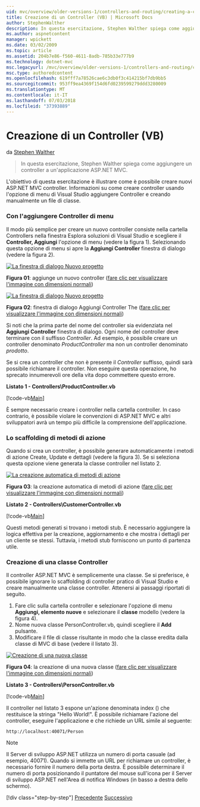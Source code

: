 ```yaml
---
uid: mvc/overview/older-versions-1/controllers-and-routing/creating-a-controller-vb
title: Creazione di un Controller (VB) | Microsoft Docs
author: StephenWalther
description: In questa esercitazione, Stephen Walther spiega come aggiungere un controller a un'applicazione ASP.NET MVC.
ms.author: aspnetcontent
manager: wpickett
ms.date: 03/02/2009
ms.topic: article
ms.assetid: 204b7e86-f560-4611-8adb-785b33e777b9
ms.technology: dotnet-mvc
msc.legacyurl: /mvc/overview/older-versions-1/controllers-and-routing/creating-a-controller-vb
msc.type: authoredcontent
ms.openlocfilehash: 619fff7a78526cae6c3db0f3c414215bf7db9bb5
ms.sourcegitcommit: 953ff9ea4369f154d6fd0239599279ddd3280009
ms.translationtype: MT
ms.contentlocale: it-IT
ms.lasthandoff: 07/03/2018
ms.locfileid: "37393889"
---
```

<a name="creating-a-controller-vb"></a>Creazione di un Controller (VB)
====================
da [Stephen Walther](https://github.com/StephenWalther)

> In questa esercitazione, Stephen Walther spiega come aggiungere un controller a un'applicazione ASP.NET MVC.


L'obiettivo di questa esercitazione è illustrare come è possibile creare nuovi ASP.NET MVC controller. Informazioni su come creare controller usando l'opzione di menu di Visual Studio aggiungere Controller e creando manualmente un file di classe.

### <a name="using-the-add-controller-menu-option"></a>Con l'aggiungere Controller di menu

Il modo più semplice per creare un nuovo controller consiste nella cartella Controllers nella finestra Esplora soluzioni di Visual Studio e scegliere il **Controller, Aggiungi** l'opzione di menu (vedere la figura 1). Selezionando questa opzione di menu si apre la **Aggiungi Controller** finestra di dialogo (vedere la figura 2).


[![La finestra di dialogo Nuovo progetto](creating-a-controller-vb/_static/image1.jpg)](creating-a-controller-vb/_static/image1.png)

**Figura 01**: aggiunge un nuovo controller ([fare clic per visualizzare l'immagine con dimensioni normali](creating-a-controller-vb/_static/image2.png))


[![La finestra di dialogo Nuovo progetto](creating-a-controller-vb/_static/image2.jpg)](creating-a-controller-vb/_static/image3.png)

**Figura 02**: finestra di dialogo Aggiungi Controller The ([fare clic per visualizzare l'immagine con dimensioni normali](creating-a-controller-vb/_static/image4.png))


Si noti che la prima parte del nome del controller sia evidenziata nel **Aggiungi Controller** finestra di dialogo. Ogni nome del controller deve terminare con il suffisso *Controller*. Ad esempio, è possibile creare un controller denominato *ProductController* ma non un controller denominato *prodotto*.


Se si crea un controller che non è presente il *Controller* suffisso, quindi sarà possibile richiamare il controller. Non eseguire questa operazione, ho sprecato innumerevoli ore della vita dopo commettere questo errore.


**Listato 1 - Controllers\ProductController.vb**

[!code-vb[Main](creating-a-controller-vb/samples/sample1.vb)]

È sempre necessario creare i controller nella cartella controller. In caso contrario, è possibile violare le convenzioni di ASP.NET MVC e altri sviluppatori avrà un tempo più difficile la comprensione dell'applicazione.

### <a name="scaffolding-action-methods"></a>Lo scaffolding di metodi di azione

Quando si crea un controller, è possibile generare automaticamente i metodi di azione Create, Update e dettagli (vedere la figura 3). Se si seleziona questa opzione viene generata la classe controller nel listato 2.


[![La creazione automatica di metodi di azione](creating-a-controller-vb/_static/image3.jpg)](creating-a-controller-vb/_static/image5.png)

**Figura 03**: la creazione automatica di metodi di azione ([fare clic per visualizzare l'immagine con dimensioni normali](creating-a-controller-vb/_static/image6.png))


**Listato 2 - Controllers\CustomerController.vb**

[!code-vb[Main](creating-a-controller-vb/samples/sample2.vb)]

Questi metodi generati si trovano i metodi stub. È necessario aggiungere la logica effettiva per la creazione, aggiornamento e che mostra i dettagli per un cliente se stessi. Tuttavia, i metodi stub forniscono un punto di partenza utile.

### <a name="creating-a-controller-class"></a>Creazione di una classe Controller

Il controller ASP.NET MVC è semplicemente una classe. Se si preferisce, è possibile ignorare lo scaffolding di controller pratico di Visual Studio e creare manualmente una classe controller. Attenersi ai passaggi riportati di seguito.

1. Fare clic sulla cartella controller e selezionare l'opzione di menu **Aggiungi, elemento nuove** e selezionare il **classe** modello (vedere la figura 4).
2. Nome nuova classe PersonController.vb, quindi scegliere il **Add** pulsante.
3. Modificare il file di classe risultante in modo che la classe eredita dalla classe di MVC di base (vedere il listato 3).


[![Creazione di una nuova classe](creating-a-controller-vb/_static/image4.jpg)](creating-a-controller-vb/_static/image7.png)

**Figura 04**: la creazione di una nuova classe ([fare clic per visualizzare l'immagine con dimensioni normali](creating-a-controller-vb/_static/image8.png))


**Listato 3 - Controllers\PersonController.vb**

[!code-vb[Main](creating-a-controller-vb/samples/sample3.vb)]

Il controller nel listato 3 espone un'azione denominata index () che restituisce la stringa "Hello World!". È possibile richiamare l'azione del controller, eseguire l'applicazione e che richiede un URL simile al seguente:

`http://localhost:40071/Person`

> [!NOTE]
> 
> Il Server di sviluppo ASP.NET utilizza un numero di porta casuale (ad esempio, 40071). Quando si immette un URL per richiamare un controller, è necessario fornire il numero della porta destra. È possibile determinare il numero di porta posizionando il puntatore del mouse sull'icona per il Server di sviluppo ASP.NET nell'Area di notifica Windows (in basso a destra dello schermo).
> 
> [!div class="step-by-step"]
> [Precedente](adding-dynamic-content-to-a-cached-page-vb.md)
> [Successivo](creating-an-action-vb.md)
